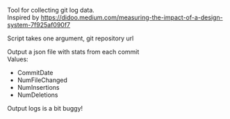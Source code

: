 Tool for collecting git log data.  
Inspired by https://didoo.medium.com/measuring-the-impact-of-a-design-system-7f925af090f7

Script takes one argument, git repository url

Output a json file with stats from each commit  
Values:
 - CommitDate
 - NumFileChanged
 - NumInsertions
 - NumDeletions

 Output logs is a bit buggy!